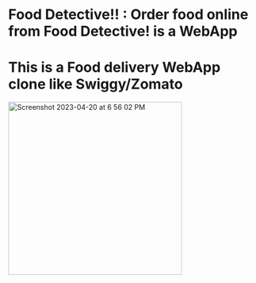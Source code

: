 # Food Detective!! : Order food online from Food Detective! is a WebApp

# This is a Food delivery WebApp clone like Swiggy/Zomato

<img width="350" alt="Screenshot 2023-04-20 at 6 56 02 PM" src="https://user-images.githubusercontent.com/119441544/233702134-6bfa5869-f65d-49b5-9b4c-10bf18522b9e.png">
